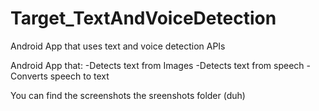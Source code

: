 # Target_TextAndVoiceDetection
Android App that uses text and voice detection APIs

Android App that:
-Detects text from Images
-Detects text from speech
-Converts speech to text

You can find the screenshots the sreenshots folder (duh)
